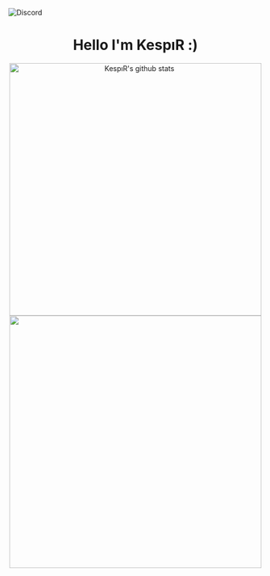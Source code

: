 ![Discord](https://img.shields.io/discord/932212945939750972?color=%235865F1&label=CHAT&logo=Discord&logoColor=%23ffffff&style=for-the-badge)
<div align="center">
    <h1>Hello I'm KespıR :)</h1>
</div>
<div align="center">
    <a href="https://github.com/TheKespiR/github-readme-stats">
        <img src="https://github-readme-stats.vercel.app/api?username=TheKespiR&show_icons=true&include_all_commits=true&theme=tokyonight&hide_border=true" alt="KespıR's github stats" width="500px" />
    </a>
    <br>
    <a href="https://github.com/TheKespiR/github-readme-stats">
        <img src="https://github-readme-stats.vercel.app/api/top-langs/?username=TheKespiR&layout=compact&theme=tokyonight&hide_border=true" width="500px" />
    </a>
</div>
<!-- by KespıR :) -->
